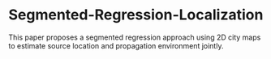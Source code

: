 # Segmented-Regression-Localization
 This paper proposes a segmented regression approach  using 2D city maps to estimate source location and propagation  environment jointly.
